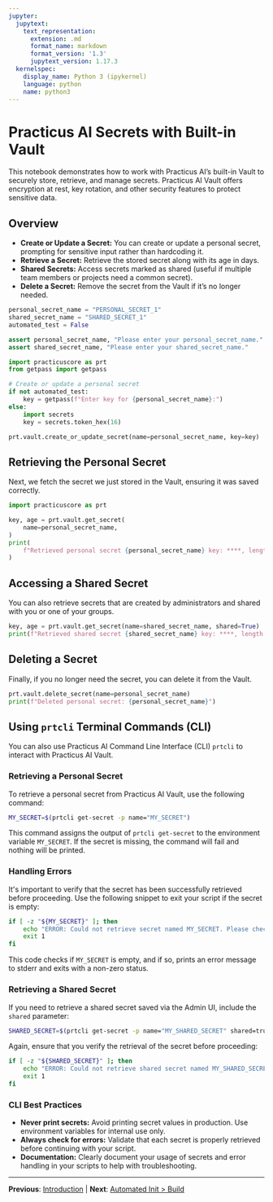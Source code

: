 ```yaml
---
jupyter:
  jupytext:
    text_representation:
      extension: .md
      format_name: markdown
      format_version: '1.3'
      jupytext_version: 1.17.3
  kernelspec:
    display_name: Python 3 (ipykernel)
    language: python
    name: python3
---
```


# Practicus AI Secrets with Built-in Vault

This notebook demonstrates how to work with Practicus AI’s built-in Vault to securely store, retrieve, and manage secrets. Practicus AI Vault offers encryption at rest, key rotation, and other security features to protect sensitive data.

## Overview
- **Create or Update a Secret:** You can create or update a personal secret, prompting for sensitive input rather than hardcoding it.
- **Retrieve a Secret:** Retrieve the stored secret along with its age in days.
- **Shared Secrets:** Access secrets marked as shared (useful if multiple team members or projects need a common secret).
- **Delete a Secret:** Remove the secret from the Vault if it’s no longer needed.


```python
personal_secret_name = "PERSONAL_SECRET_1"
shared_secret_name = "SHARED_SECRET_1"
automated_test = False

```

```python
assert personal_secret_name, "Please enter your personal_secret_name."
assert shared_secret_name, "Please enter your shared_secret_name."
```

```python
import practicuscore as prt
from getpass import getpass

# Create or update a personal secret
if not automated_test:
    key = getpass(f"Enter key for {personal_secret_name}:")
else:
    import secrets
    key = secrets.token_hex(16)

prt.vault.create_or_update_secret(name=personal_secret_name, key=key)
```

## Retrieving the Personal Secret
Next, we fetch the secret we just stored in the Vault, ensuring it was saved correctly.

```python
import practicuscore as prt

key, age = prt.vault.get_secret(
    name=personal_secret_name,
)
print(
    f"Retrieved personal secret {personal_secret_name} key: ****, length is {len(key)} chars, and it is {age} days old."
)
```

## Accessing a Shared Secret
You can also retrieve secrets that are created by administrators and shared with you or one of your groups.

```python
key, age = prt.vault.get_secret(name=shared_secret_name, shared=True)
print(f"Retrieved shared secret {shared_secret_name} key: ****, length is {len(key)} chars, and it is {age} days old.")
```

## Deleting a Secret
Finally, if you no longer need the secret, you can delete it from the Vault.

```python
prt.vault.delete_secret(name=personal_secret_name)
print(f"Deleted personal secret: {personal_secret_name}")
```

<!-- #region -->
## Using `prtcli` Terminal Commands (CLI)

You can also use Practicus AI Command Line Interface (CLI) `prtcli` to interact with Practicus AI Vault. 

### Retrieving a Personal Secret

To retrieve a personal secret from Practicus AI Vault, use the following command:

```bash
MY_SECRET=$(prtcli get-secret -p name="MY_SECRET")
```

This command assigns the output of `prtcli get-secret` to the environment variable `MY_SECRET`. If the secret is missing, the command will fail and nothing will be printed.

### Handling Errors

It's important to verify that the secret has been successfully retrieved before proceeding. Use the following snippet to exit your script if the secret is empty:

```bash
if [ -z "${MY_SECRET}" ]; then
    echo "ERROR: Could not retrieve secret named MY_SECRET. Please check your configuration." >&2
    exit 1
fi
```

This code checks if `MY_SECRET` is empty, and if so, prints an error message to stderr and exits with a non-zero status.

### Retrieving a Shared Secret

If you need to retrieve a shared secret saved via the Admin UI, include the `shared` parameter:

```bash
SHARED_SECRET=$(prtcli get-secret -p name="MY_SHARED_SECRET" shared=true)
```

Again, ensure that you verify the retrieval of the secret before proceeding:

```bash
if [ -z "${SHARED_SECRET}" ]; then
    echo "ERROR: Could not retrieve shared secret named MY_SHARED_SECRET. Please check your configuration." >&2
    exit 1
fi
```

### CLI Best Practices

- **Never print secrets:** Avoid printing secret values in production. Use environment variables for internal use only.
- **Always check for errors:** Validate that each secret is properly retrieved before continuing with your script.
- **Documentation:** Clearly document your usage of secrets and error handling in your scripts to help with troubleshooting.
<!-- #endregion -->


---

**Previous**: [Introduction](introduction.md) | **Next**: [Automated Init > Build](automated-init/build.md)
